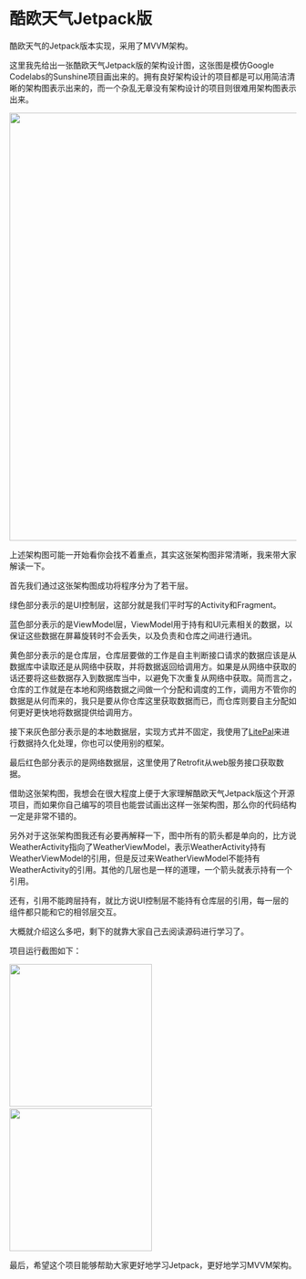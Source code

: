 # 酷欧天气Jetpack版
酷欧天气的Jetpack版本实现，采用了MVVM架构。

这里我先给出一张酷欧天气Jetpack版的架构设计图，这张图是模仿Google Codelabs的Sunshine项目画出来的。拥有良好架构设计的项目都是可以用简洁清晰的架构图表示出来的，而一个杂乱无章没有架构设计的项目则很难用架构图表示出来。

<img src="https://raw.githubusercontent.com/guolindev/coolweatherjetpack/master/images/architecture.jpg" width="750" />

上述架构图可能一开始看你会找不着重点，其实这张架构图非常清晰，我来带大家解读一下。

首先我们通过这张架构图成功将程序分为了若干层。

绿色部分表示的是UI控制层，这部分就是我们平时写的Activity和Fragment。

蓝色部分表示的是ViewModel层，ViewModel用于持有和UI元素相关的数据，以保证这些数据在屏幕旋转时不会丢失，以及负责和仓库之间进行通讯。

黄色部分表示的是仓库层，仓库层要做的工作是自主判断接口请求的数据应该是从数据库中读取还是从网络中获取，并将数据返回给调用方。如果是从网络中获取的话还要将这些数据存入到数据库当中，以避免下次重复从网络中获取。简而言之，仓库的工作就是在本地和网络数据之间做一个分配和调度的工作，调用方不管你的数据是从何而来的，我只是要从你仓库这里获取数据而已，而仓库则要自主分配如何更好更快地将数据提供给调用方。

接下来灰色部分表示是的本地数据层，实现方式并不固定，我使用了<a href="https://github.com/LitePalFramework/LitePal" target="_blank">LitePal</a>来进行数据持久化处理，你也可以使用别的框架。

最后红色部分表示的是网络数据层，这里使用了Retrofit从web服务接口获取数据。

借助这张架构图，我想会在很大程度上便于大家理解酷欧天气Jetpack版这个开源项目，而如果你自己编写的项目也能尝试画出这样一张架构图，那么你的代码结构一定是非常不错的。

另外对于这张架构图我还有必要再解释一下，图中所有的箭头都是单向的，比方说WeatherActivity指向了WeatherViewModel，表示WeatherActivity持有WeatherViewModel的引用，但是反过来WeatherViewModel不能持有WeatherActivity的引用。其他的几层也是一样的道理，一个箭头就表示持有一个引用。

还有，引用不能跨层持有，就比方说UI控制层不能持有仓库层的引用，每一层的组件都只能和它的相邻层交互。

大概就介绍这么多吧，剩下的就靠大家自己去阅读源码进行学习了。

项目运行截图如下：

<img src="https://raw.githubusercontent.com/guolindev/coolweatherjetpack/master/images/Screenshot_1.png" width="250" />&nbsp;&nbsp;&nbsp;&nbsp; &nbsp;&nbsp;&nbsp;&nbsp; &nbsp;&nbsp;<img src="https://raw.githubusercontent.com/guolindev/coolweatherjetpack/master/images/Screenshot_2.png" width="250" />

最后，希望这个项目能够帮助大家更好地学习Jetpack，更好地学习MVVM架构。


